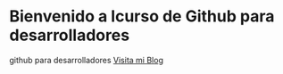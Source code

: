 # Bienvenido a lcurso de Github para desarrolladores
github para desarrolladores
[Visita mi Blog](https://www.facebook.com/djnear7)
